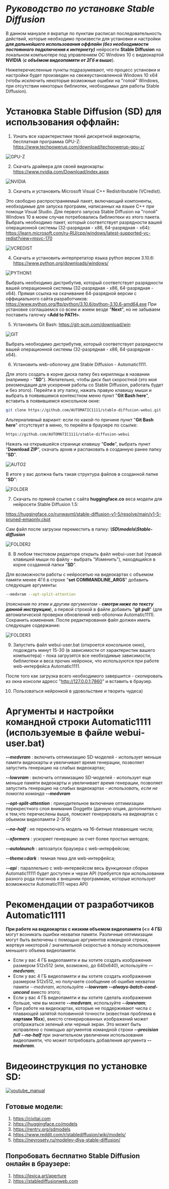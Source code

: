 # ***Руководство по установке Stable Diffusion***
В данном мануале я вкратце по пунктам расписал последовательность действий, которые необходимо произвести для установки и настройки ***для дальнейшего использования оффлайн (без необходимости постоянного подключения к интернету)*** нейросети **Stable Diffusion** на локальном компьютере под управлением ОС Windows 10 с видеокартой **NVIDIA** (***c объёмом видеопамяти от 2Гб и выше***).

Нижеперечисленные пункты подразумевают, что процесс установки и настройки будет произведен на свежеустановленной Windows 10 x64 (чтобы исключить некоторые возможные ошибки на "голой" Windows, при отсутствии некоторых библиотек, необходимых для работы Stable Diffusion).

  
# Установка Stable Diffusion (SD) для использования оффлайн:
1. Узнать все характеристики твоей дискретной видеокарты, бесплатная программа GPU-Z: https://www.techpowerup.com/download/techpowerup-gpu-z/

![GPU-Z](pictures/01.png)

2. Скачать драйвера для своей видеокарты: https://www.nvidia.com/Download/index.aspx

![NVIDIA](pictures/02.png)

3. Скачать и установить Microsoft Visual C++ Redistributable (VCredist). 

Это свободно распространяемый пакет, включающий компоненты, необходимые для запуска программ, написанных на языке С++ при помощи Visual Studio. Для первого запуска Stable Diffusion на "голой" Windows 10 в моем случае потребовались библиотеки из этого пакета. Выбрать необходимо пакет, который соответствует разрядности вашей операционной системы (32-разрядная - x86, 64-разрядная - x64): https://learn.microsoft.com/ru-RU/cpp/windows/latest-supported-vc-redist?view=msvc-170

![VCREDIST](pictures/03.png)

4. Скачать и установить интерпретатор языка python версии 3.10.6: https://www.python.org/downloads/windows/

![PYTHON1](pictures/04.png)

Выбрать необходимо дистрибутив, который соответствует разрядности вашей операционной системы (32-разрядная - x86, 64-разрядная - x64). 
Прямая ссылка на скачивание 64-разрядной версии с оффициального сайта разработчиков: https://www.python.org/ftp/python/3.10.6/python-3.10.6-amd64.exe
При установке соглашаемся со всем и жмем везде "**Next**", но не забываем поставить галочку «**Add to PATH**».

5. Установить Git Bash: https://git-scm.com/download/win

![GIT](pictures/05.png)

Выбрать необходимо дистрибутив, который соответствует разрядности вашей операционной системы (32-разрядная - x86, 64-разрядная - x64).

6. Установить web-оболочку для Stable Diffusion - Automatic1111.

Для этого создать в корне диска папку без кириллицы в названии (например - "**SD**"). Желательно, чтобы диск был скоростной (это моя рекомендация для ускорения работы со Stable Diffusion, работать будет и без этого). Перейти в эту папку, нажать правую клавишу мыши и выбрать в появившемся контекстном меню пункт "**Git Bash here**", вставить в появившемся консольном окне:
```bash
git clone https://github.com/AUTOMATIC1111/stable-diffusion-webui.git
```
Альтернативный вариант: если по какой-то причине пункт "**Git Bash here**" отсутствует в меню, то перейти в браузере по ссылке:
```bash
https://github.com/AUTOMATIC1111/stable-diffusion-webui
```
Нажать на открывшейся странице клавишу "**Code**", выбрать пункт "**Download ZIP**", скачать архив и распаковать в созданную ранее папку "**SD**".

![AUTO2](pictures/06.png)

В итоге у вас должна быть такая структура файлов в созданной папке "**SD**":

![FOLDER](pictures/07.png)

7. Скачать по прямой ссылке с сайта **huggingface.co** веса модели для нейросети Stable Diffusion 1.5:

https://huggingface.co/runwayml/stable-diffusion-v1-5/resolve/main/v1-5-pruned-emaonly.ckpt

Сам файл после загрузки переместить в папку:
***\SD\models\Stable-diffusion***

![FOLDER2](pictures/08.png)

8. В любом текстовом редакторе открыть файл webui-user.bat (правой клавишей мыши по файлу - выбрать "Изменить"), находящийся в корне созданной папки "**SD**".

Для возможности работы с нейросетью на видеокартах с объемом памяти менее 4Гб в строке "**set COMMANDLINE_ARGS**" добавить следующие аргументы: 
```bash
--medvram --opt-split-attention
```
 (*пояснения по этим и другим аргументам* - ***смотри ниже по тексту данной инструкции***), а первой строкой в файле добавить "**git pull**" (для автоматической проверки обновлений web-оболочки Automatic1111). 
Сохранить изменения.
После редактирования файл должен иметь следующее содержание:

![FOLDER3](pictures/09.png)

9. Запустить файл webui-user.bat (откроется консольное окно), подождать минут 15-30 (в зависимости от характеристик вашего компьютера) - пока загрузятся все необходимые зависимости, библиотеки и веса прочих нейронок, что используются при работе web-интерфейса Automatic1111.

После того как загрузка всего необходимого завершится - скопировать из окна консоли адресс "http://127.0.0.1:7860" и вставить в браузер.

10. Пользоваться нейронкой в удовольствие и творить чудеса)


# Аргументы и настройки командной строки Automatic1111 (используемые в файле webui-user.bat) 

***--medvram*** : включить оптимизацию SD-моделей - использует меньше памяти видеокарты и увеличивает время генерации, позволяет запустить генерацию на слабых видеокартах;

***--lowvram*** : включить оптимизацию SD-моделей - использует еще меньше памяти видеокарты и увеличивает время генерации, позволяет запустить генерацию на слабых видеокартах - *использовать, если не помогла команда* ***--medvram***

***--opt-split-attention*** : принудительное включение оптимизации перекрестного слоя внимания Doggettx (данную опция, дополнительно к тем,что перечислены выше, поможет генерировать на видекартах с обьемом видеопамяти 2-3Гб)

***--no-half*** : не переключать модель на 16-битные плавающие числа;

***--xformers*** : ускоряет генерацию за счет более простых методов;

***--autolaunch*** : автозапуск браузера с web-интерфейсом;

***--theme=dark*** : темная тема для web-интерфейса;

***--api*** : параллельно с web-интервейсом весь функционал сборки Automatic11111 будет доступен и черзе API (требуется при использовании разного рода плагинов к внешним программам, которые использует возможности Automatic1111 через API)

# Рекомендации от разработчиков Automatic1111
**При работе на видеокартах с низким объемом видеопамяти (<= 4 ГБ)** могут возникать ошибки нехватки памяти. Различные оптимизации могут быть включены с помощью аргументов командной строки, жертвуя некоторой / значительной скоростью в пользу использования меньшего объема видеопамяти:

- Если у вас 4 ГБ видеопамяти и вы хотите создать изображения размером 512x512 (или, возможно, до 640x640), используйте ***--medvram***;
- Если у вас 4 ГБ видеопамяти и вы хотите создать изображения размером 512x512, но получаете сообщение об ошибке нехватки памяти *--medvram*, используйте ***--lowvram --always-batch-cond-uncond*** вместо этого;
- Если у вас 4 ГБ видеопамяти и вы хотите сделать изображения больше, чем вы можете ***--medvram***, используйте ***--lowvram***;
- При работе на видеокартах, которые не поддерживают числа с плавающей запятой половинной точности (известная проблема **с картами 16xx**), вместо сгенерированных изображений может отображаться зеленый или черный экран. Это может быть исправлено с помощью аргументов командной строки ***--precision full --no-half*** при значительном увеличении использования видеопамяти, что может потребовать добавления аргумента ***--medvram***.

# Видеоинструкция по установке SD:

[![youtube_manual](pictures/10.jpg)](https://www.youtube.com/watch?v=IiZ359xZa0I)


## Готовые модели:
1. https://civitai.com
2. https://huggingface.co/models
3. https://rentry.org/sdmodels
4. https://www.reddit.com/r/stablediffusion/wiki/models/
4. https://neyrosety.ru/modeley-dlya-stable-diffusion/


## Попробовать бесплатно Stable Diffusion онлайн в браузере:
1. https://lexica.art/aperture
2. https://stablediffusionweb.com
